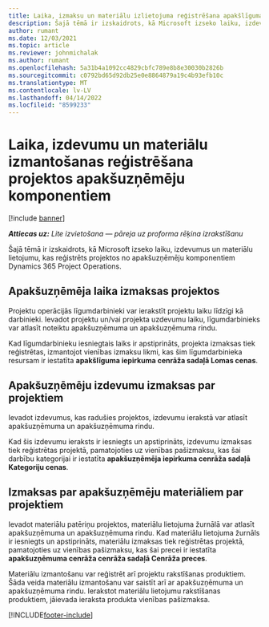 ```yaml
---
title: Laika, izmaksu un materiālu izlietojuma reģistrēšana apakšlīguma komponentiem
description: Šajā tēmā ir izskaidrots, kā Microsoft izseko laiku, izdevumus un materiālu lietojumu, kas reģistrēts projektos no apakšuzņēmēju komponentiem Dynamics 365 Project Operations.
author: rumant
ms.date: 12/03/2021
ms.topic: article
ms.reviewer: johnmichalak
ms.author: rumant
ms.openlocfilehash: 5a31b4a1092cc4829cbfc789e8b8e30030b2826b
ms.sourcegitcommit: c0792bd65d92db25e0e8864879a19c4b93efb10c
ms.translationtype: MT
ms.contentlocale: lv-LV
ms.lasthandoff: 04/14/2022
ms.locfileid: "8599233"
---
```

# <a name="recording-time-expenses-and-material-usage-on-projects-for-subcontracted-components"></a>Laika, izdevumu un materiālu izmantošanas reģistrēšana projektos apakšuzņēmēju komponentiem

[!include [banner](../../includes/dataverse-preview.md)]

_**Attiecas uz:** Lite izvietošana — pāreja uz proforma rēķina izrakstīšanu_

Šajā tēmā ir izskaidrots, kā Microsoft izseko laiku, izdevumus un materiālu lietojumu, kas reģistrēts projektos no apakšuzņēmēju komponentiem Dynamics 365 Project Operations.

## <a name="costing-for-subcontractor-time-on-projects"></a>Apakšuzņēmēja laika izmaksas projektos
Projektu operācijās līgumdarbinieki var ierakstīt projektu laiku līdzīgi kā darbinieki. Ievadot projektu un/vai projekta uzdevumu laiku, līgumdarbinieks var atlasīt noteiktu apakšuzņēmuma un apakšuzņēmuma rindu.

Kad līgumdarbinieku iesniegtais laiks ir apstiprināts, projekta izmaksas tiek reģistrētas, izmantojot vienības izmaksu likmi, kas šim līgumdarbinieka resursam ir iestatīta **apakšlīguma iepirkuma cenrāža sadaļā Lomas cenas**.

## <a name="costing-for-subcontracted-expenses-on-projects"></a>Apakšuzņēmēju izdevumu izmaksas par projektiem
Ievadot izdevumus, kas radušies projektos, izdevumu ierakstā var atlasīt apakšuzņēmuma un apakšuzņēmuma rindu. 

Kad šis izdevumu ieraksts ir iesniegts un apstiprināts, izdevumu izmaksas tiek reģistrētas projektā, pamatojoties uz vienības pašizmaksu, kas šai darbību kategorijai ir iestatīta **apakšuzņēmēja iepirkuma cenrāža sadaļā Kategoriju cenas**.

## <a name="costing-for-subcontracted-materials-on-projects"></a>Izmaksas par apakšuzņēmēju materiāliem par projektiem
Ievadot materiālu patēriņu projektos, materiālu lietojuma žurnālā var atlasīt apakšuzņēmuma un apakšuzņēmuma rindu. Kad materiālu lietojuma žurnāls ir iesniegts un apstiprināts, materiālu izmaksas tiek reģistrētas projektā, pamatojoties uz vienības pašizmaksu, kas šai precei ir iestatīta **apakšuzņēmuma cenrāža cenrāža sadaļā Cenrāža preces**.

Materiālu izmantošanu var reģistrēt arī projektu rakstīšanas produktiem. Šāda veida materiālu izmantošanu var saistīt arī ar apakšuzņēmuma un apakšuzņēmuma rindu. Ierakstot materiālu lietojumu rakstīšanas produktiem, jāievada ieraksta produkta vienības pašizmaksa. 


[!INCLUDE[footer-include](../../includes/footer-banner.md)]
